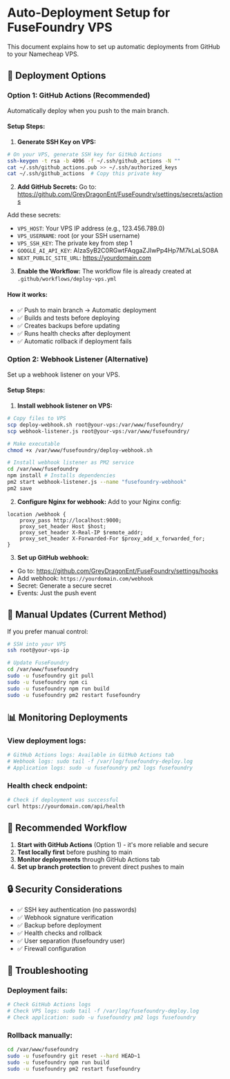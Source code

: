 # Auto-Deployment Setup for FuseFoundry VPS

This document explains how to set up automatic deployments from GitHub to your Namecheap VPS.

## 🚀 Deployment Options

### Option 1: GitHub Actions (Recommended)
Automatically deploy when you push to the main branch.

#### Setup Steps:

1. **Generate SSH Key on VPS:**
```bash
# On your VPS, generate SSH key for GitHub Actions
ssh-keygen -t rsa -b 4096 -f ~/.ssh/github_actions -N ""
cat ~/.ssh/github_actions.pub >> ~/.ssh/authorized_keys
cat ~/.ssh/github_actions  # Copy this private key
```

2. **Add GitHub Secrets:**
Go to: https://github.com/GreyDragonEnt/FuseFoundry/settings/secrets/actions

Add these secrets:
- `VPS_HOST`: Your VPS IP address (e.g., 123.456.789.0)
- `VPS_USERNAME`: root (or your SSH username)
- `VPS_SSH_KEY`: The private key from step 1
- `GOOGLE_AI_API_KEY`: AIzaSyB2C0RGwtFAqgaZJIwPp4Hp7M7kLaLSO8A
- `NEXT_PUBLIC_SITE_URL`: https://yourdomain.com

3. **Enable the Workflow:**
The workflow file is already created at `.github/workflows/deploy-vps.yml`

#### How it works:
- ✅ Push to main branch → Automatic deployment
- ✅ Builds and tests before deploying
- ✅ Creates backups before updating
- ✅ Runs health checks after deployment
- ✅ Automatic rollback if deployment fails

### Option 2: Webhook Listener (Alternative)
Set up a webhook listener on your VPS.

#### Setup Steps:

1. **Install webhook listener on VPS:**
```bash
# Copy files to VPS
scp deploy-webhook.sh root@your-vps:/var/www/fusefoundry/
scp webhook-listener.js root@your-vps:/var/www/fusefoundry/

# Make executable
chmod +x /var/www/fusefoundry/deploy-webhook.sh

# Install webhook listener as PM2 service
cd /var/www/fusefoundry
npm install # Installs dependencies
pm2 start webhook-listener.js --name "fusefoundry-webhook"
pm2 save
```

2. **Configure Nginx for webhook:**
Add to your Nginx config:
```nginx
location /webhook {
    proxy_pass http://localhost:9000;
    proxy_set_header Host $host;
    proxy_set_header X-Real-IP $remote_addr;
    proxy_set_header X-Forwarded-For $proxy_add_x_forwarded_for;
}
```

3. **Set up GitHub webhook:**
- Go to: https://github.com/GreyDragonEnt/FuseFoundry/settings/hooks
- Add webhook: `https://yourdomain.com/webhook`
- Secret: Generate a secure secret
- Events: Just the push event

## 🔧 Manual Updates (Current Method)

If you prefer manual control:

```bash
# SSH into your VPS
ssh root@your-vps-ip

# Update FuseFoundry
cd /var/www/fusefoundry
sudo -u fusefoundry git pull
sudo -u fusefoundry npm ci
sudo -u fusefoundry npm run build
sudo -u fusefoundry pm2 restart fusefoundry
```

## 📊 Monitoring Deployments

### View deployment logs:
```bash
# GitHub Actions logs: Available in GitHub Actions tab
# Webhook logs: sudo tail -f /var/log/fusefoundry-deploy.log
# Application logs: sudo -u fusefoundry pm2 logs fusefoundry
```

### Health check endpoint:
```bash
# Check if deployment was successful
curl https://yourdomain.com/api/health
```

## 🎯 Recommended Workflow

1. **Start with GitHub Actions** (Option 1) - it's more reliable and secure
2. **Test locally first** before pushing to main
3. **Monitor deployments** through GitHub Actions tab
4. **Set up branch protection** to prevent direct pushes to main

## 🔒 Security Considerations

- ✅ SSH key authentication (no passwords)
- ✅ Webhook signature verification
- ✅ Backup before deployment
- ✅ Health checks and rollback
- ✅ User separation (fusefoundry user)
- ✅ Firewall configuration

## 🐛 Troubleshooting

### Deployment fails:
```bash
# Check GitHub Actions logs
# Check VPS logs: sudo tail -f /var/log/fusefoundry-deploy.log
# Check application: sudo -u fusefoundry pm2 logs fusefoundry
```

### Rollback manually:
```bash
cd /var/www/fusefoundry
sudo -u fusefoundry git reset --hard HEAD~1
sudo -u fusefoundry npm run build
sudo -u fusefoundry pm2 restart fusefoundry
```

